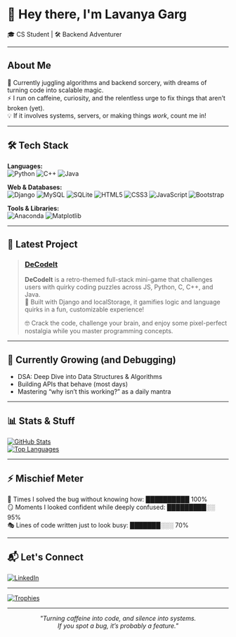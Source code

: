# 👋 Hey there, I'm Lavanya Garg

🎓 CS Student | 🛠️ Backend Adventurer 

---

## About Me

🧩 Currently juggling algorithms and backend sorcery, with dreams of turning code into scalable magic.  
⚡ I run on caffeine, curiosity, and the relentless urge to fix things that aren’t broken (yet).  
💡 If it involves systems, servers, or making things *work*, count me in!

---

## 🛠️ Tech Stack

**Languages:**  
![Python](https://img.shields.io/badge/-Python-3776AB?logo=python&logoColor=white&style=flat)
![C++](https://img.shields.io/badge/-C++-00599C?logo=c%2B%2B&logoColor=white&style=flat)
![Java](https://img.shields.io/badge/-Java-007396?logo=java&logoColor=white&style=flat)

**Web & Databases:**  
![Django](https://img.shields.io/badge/-Django-092E20?logo=django&logoColor=white&style=flat)
![MySQL](https://img.shields.io/badge/-MySQL-4479A1?logo=mysql&logoColor=white&style=flat)
![SQLite](https://img.shields.io/badge/-SQLite-003B57?logo=sqlite&logoColor=white&style=flat)
![HTML5](https://img.shields.io/badge/-HTML5-E34F26?logo=html5&logoColor=white&style=flat)
![CSS3](https://img.shields.io/badge/-CSS3-1572B6?logo=css3&logoColor=white&style=flat)
![JavaScript](https://img.shields.io/badge/-JavaScript-F7DF1E?logo=javascript&logoColor=black&style=flat)
![Bootstrap](https://img.shields.io/badge/-Bootstrap-7952B3?logo=bootstrap&logoColor=white&style=flat)

**Tools & Libraries:**  
![Anaconda](https://img.shields.io/badge/-Anaconda-44A833?logo=anaconda&logoColor=white&style=flat)
![Matplotlib](https://img.shields.io/badge/-Matplotlib-11557C?logo=matplotlib&logoColor=white&style=flat)

---

## 🌟 Latest Project

> ### [DeCodeIt](https://github.com/flutebyte/DeCodeIt)
>
> **DeCodeIt** is a retro-themed full-stack mini-game that challenges users with quirky coding puzzles across JS, Python, C, C++, and Java.  
> 🚀 Built with Django and localStorage, it gamifies logic and language quirks in a fun, customizable experience!  
>  
> 🤓 Crack the code, challenge your brain, and enjoy some pixel-perfect nostalgia while you master programming concepts.

---

## 🌱 Currently Growing (and Debugging)

- DSA: Deep Dive into Data Structures & Algorithms
- Building APIs that behave (most days)
- Mastering “why isn’t this working?” as a daily mantra

---

## 📊 Stats & Stuff

[![GitHub Stats](https://github-readme-stats.vercel.app/api?username=flutebyte&show_icons=true&theme=dark)](https://github.com/flutebyte)  
[![Top Languages](https://github-readme-stats.vercel.app/api/top-langs/?username=flutebyte&layout=compact&theme=dark)](https://github.com/flutebyte)

---

## ⚡️ Mischief Meter

🎯 Times I solved the bug without knowing how:         ██████████ 100%  
🪞 Moments I looked confident while deeply confused:   █████████░░ 95%  
🎭 Lines of code written just to look busy:            ███████░░░ 70%

---

## 📬 Let's Connect

[![LinkedIn](https://img.shields.io/badge/LinkedIn-Lavanya_Garg-0077B5?style=flat&logo=linkedin)](https://www.linkedin.com/in/lavanya-garg-89ab842bb)

---

[![Trophies](https://github-profile-trophy.vercel.app/?username=flutebyte&theme=algolia)](https://github.com/ryo-ma/github-profile-trophy)

---

<p align="center">
  <i>"Turning caffeine into code, and silence into systems.<br>
  If you spot a bug, it’s probably a feature."</i>
</p>
